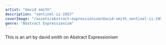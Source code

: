 ```yaml
---
artist: "david smith"
description: "sentinel-ii-1957"
coverImage: "/assets/abstract-expressionism/david-smith_sentinel-ii-1957.jpg"
genre: "Abstract Expressionism"
---
```

This is an art by david smith on Abstract Expressionism

